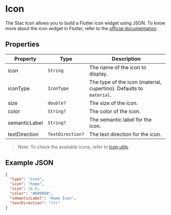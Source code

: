 # Icon

The Stac Icon allows you to build a Flutter icon widget using JSON.
To know more about the icon widget in Flutter, refer to the [official documentation](https://api.flutter.dev/flutter/widgets/Icon-class.html).

## Properties

| Property      | Type             | Description                                                         |
|---------------|------------------|---------------------------------------------------------------------|
| icon          | `String`         | The name of the icon to display.                                    |
| iconType      | `IconType`       | The type of the icon (material, cupertino). Defaults to `material`. |
| size          | `double?`        | The size of the icon.                                               |
| color         | `String?`        | The color of the icon.                                              |
| semanticLabel | `String?`        | The semantic label for the icon.                                    |
| textDirection | `TextDirection?` | The text direction for the icon.                                    |

> Note: To check the available icons, refer to  [Icon utils](https://github.com/StacDev/stac/blob/dev/packages/stac/lib/src/utils/icon_utils.dart).

## Example JSON

```json
{
  "type": "icon",
  "icon": "home",
  "size": 24.0,
  "color": "#000000",
  "semanticLabel": "Home Icon",
  "textDirection": "ltr"
}
```
